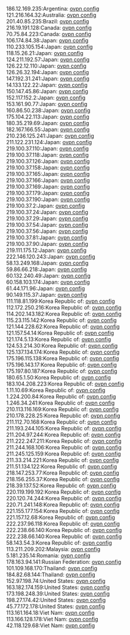 186.12.169.235:Argentina: [ovpn config](vpn/186_12_169_235.ovpn)  
121.216.164.32:Australia: [ovpn config](vpn/121_216_164_32.ovpn)  
201.40.85.235:Brazil: [ovpn config](vpn/201_40_85_235.ovpn)  
216.19.191.128:Canada: [ovpn config](vpn/216_19_191_128.ovpn)  
70.75.84.223:Canada: [ovpn config](vpn/70_75_84_223.ovpn)  
106.174.84.38:Japan: [ovpn config](vpn/106_174_84_38.ovpn)  
110.233.105.154:Japan: [ovpn config](vpn/110_233_105_154.ovpn)  
118.15.26.21:Japan: [ovpn config](vpn/118_15_26_21.ovpn)  
124.211.192.57:Japan: [ovpn config](vpn/124_211_192_57.ovpn)  
126.22.12.110:Japan: [ovpn config](vpn/126_22_12_110.ovpn)  
126.26.32.194:Japan: [ovpn config](vpn/126_26_32_194.ovpn)  
147.192.31.241:Japan: [ovpn config](vpn/147_192_31_241.ovpn)  
14.133.122.22:Japan: [ovpn config](vpn/14_133_122_22.ovpn)  
150.147.45.86:Japan: [ovpn config](vpn/150_147_45_86.ovpn)  
152.117.152.2:Japan: [ovpn config](vpn/152_117_152_2.ovpn)  
153.161.90.77:Japan: [ovpn config](vpn/153_161_90_77.ovpn)  
160.86.50.238:Japan: [ovpn config](vpn/160_86_50_238.ovpn)  
175.104.22.113:Japan: [ovpn config](vpn/175_104_22_113.ovpn)  
180.35.219.69:Japan: [ovpn config](vpn/180_35_219_69.ovpn)  
182.167.166.55:Japan: [ovpn config](vpn/182_167_166_55.ovpn)  
210.236.125.241:Japan: [ovpn config](vpn/210_236_125_241.ovpn)  
211.122.231.124:Japan: [ovpn config](vpn/211_122_231_124.ovpn)  
219.100.37.110:Japan: [ovpn config](vpn/219_100_37_110.ovpn)  
219.100.37.118:Japan: [ovpn config](vpn/219_100_37_118.ovpn)  
219.100.37.126:Japan: [ovpn config](vpn/219_100_37_126.ovpn)  
219.100.37.158:Japan: [ovpn config](vpn/219_100_37_158.ovpn)  
219.100.37.165:Japan: [ovpn config](vpn/219_100_37_165.ovpn)  
219.100.37.166:Japan: [ovpn config](vpn/219_100_37_166.ovpn)  
219.100.37.169:Japan: [ovpn config](vpn/219_100_37_169.ovpn)  
219.100.37.179:Japan: [ovpn config](vpn/219_100_37_179.ovpn)  
219.100.37.190:Japan: [ovpn config](vpn/219_100_37_190.ovpn)  
219.100.37.2:Japan: [ovpn config](vpn/219_100_37_2.ovpn)  
219.100.37.24:Japan: [ovpn config](vpn/219_100_37_24.ovpn)  
219.100.37.29:Japan: [ovpn config](vpn/219_100_37_29.ovpn)  
219.100.37.54:Japan: [ovpn config](vpn/219_100_37_54.ovpn)  
219.100.37.56:Japan: [ovpn config](vpn/219_100_37_56.ovpn)  
219.100.37.81:Japan: [ovpn config](vpn/219_100_37_81.ovpn)  
219.100.37.90:Japan: [ovpn config](vpn/219_100_37_90.ovpn)  
219.111.175.12:Japan: [ovpn config](vpn/219_111_175_12.ovpn)  
222.146.120.243:Japan: [ovpn config](vpn/222_146_120_243.ovpn)  
58.13.249.168:Japan: [ovpn config](vpn/58_13_249_168.ovpn)  
59.86.66.218:Japan: [ovpn config](vpn/59_86_66_218.ovpn)  
60.132.240.49:Japan: [ovpn config](vpn/60_132_240_49.ovpn)  
60.158.103.174:Japan: [ovpn config](vpn/60_158_103_174.ovpn)  
61.44.171.96:Japan: [ovpn config](vpn/61_44_171_96.ovpn)  
90.149.115.37:Japan: [ovpn config](vpn/90_149_115_37.ovpn)  
111.118.81.199:Korea Republic of: [ovpn config](vpn/111_118_81_199.ovpn)  
112.172.250.216:Korea Republic of: [ovpn config](vpn/112_172_250_216.ovpn)  
114.202.143.182:Korea Republic of: [ovpn config](vpn/114_202_143_182.ovpn)  
115.23.115.142:Korea Republic of: [ovpn config](vpn/115_23_115_142.ovpn)  
121.144.228.62:Korea Republic of: [ovpn config](vpn/121_144_228_62.ovpn)  
121.157.54.14:Korea Republic of: [ovpn config](vpn/121_157_54_14.ovpn)  
121.174.5.13:Korea Republic of: [ovpn config](vpn/121_174_5_13.ovpn)  
124.53.214.30:Korea Republic of: [ovpn config](vpn/124_53_214_30.ovpn)  
125.137.134.174:Korea Republic of: [ovpn config](vpn/125_137_134_174.ovpn)  
175.196.115.138:Korea Republic of: [ovpn config](vpn/175_196_115_138.ovpn)  
175.196.143.17:Korea Republic of: [ovpn config](vpn/175_196_143_17.ovpn)  
175.197.80.187:Korea Republic of: [ovpn config](vpn/175_197_80_187.ovpn)  
180.65.1.50:Korea Republic of: [ovpn config](vpn/180_65_1_50.ovpn)  
183.104.208.223:Korea Republic of: [ovpn config](vpn/183_104_208_223.ovpn)  
1.11.10.69:Korea Republic of: [ovpn config](vpn/1_11_10_69.ovpn)  
1.224.200.84:Korea Republic of: [ovpn config](vpn/1_224_200_84.ovpn)  
1.246.34.241:Korea Republic of: [ovpn config](vpn/1_246_34_241.ovpn)  
210.113.116.169:Korea Republic of: [ovpn config](vpn/210_113_116_169.ovpn)  
210.178.228.25:Korea Republic of: [ovpn config](vpn/210_178_228_25.ovpn)  
211.112.70.168:Korea Republic of: [ovpn config](vpn/211_112_70_168.ovpn)  
211.193.244.105:Korea Republic of: [ovpn config](vpn/211_193_244_105.ovpn)  
211.204.97.244:Korea Republic of: [ovpn config](vpn/211_204_97_244.ovpn)  
211.222.247.211:Korea Republic of: [ovpn config](vpn/211_222_247_211.ovpn)  
211.244.168.106:Korea Republic of: [ovpn config](vpn/211_244_168_106.ovpn)  
211.245.125.159:Korea Republic of: [ovpn config](vpn/211_245_125_159.ovpn)  
211.33.214.221:Korea Republic of: [ovpn config](vpn/211_33_214_221.ovpn)  
211.51.134.122:Korea Republic of: [ovpn config](vpn/211_51_134_122.ovpn)  
218.147.253.77:Korea Republic of: [ovpn config](vpn/218_147_253_77.ovpn)  
218.156.255.37:Korea Republic of: [ovpn config](vpn/218_156_255_37.ovpn)  
218.39.137.52:Korea Republic of: [ovpn config](vpn/218_39_137_52.ovpn)  
220.119.199.192:Korea Republic of: [ovpn config](vpn/220_119_199_192.ovpn)  
220.120.74.244:Korea Republic of: [ovpn config](vpn/220_120_74_244.ovpn)  
220.71.241.148:Korea Republic of: [ovpn config](vpn/220_71_241_148.ovpn)  
221.155.177.154:Korea Republic of: [ovpn config](vpn/221_155_177_154.ovpn)  
221.157.12.68:Korea Republic of: [ovpn config](vpn/221_157_12_68.ovpn)  
222.237.96.118:Korea Republic of: [ovpn config](vpn/222_237_96_118.ovpn)  
222.238.66.140:Korea Republic of: [ovpn config](vpn/222_238_66_140.ovpn)  
222.238.66.140:Korea Republic of: [ovpn config](vpn/222_238_66_140.ovpn)  
58.143.54.3:Korea Republic of: [ovpn config](vpn/58_143_54_3.ovpn)  
113.211.209.202:Malaysia: [ovpn config](vpn/113_211_209_202.ovpn)  
5.181.235.14:Romania: [ovpn config](vpn/5_181_235_14.ovpn)  
178.163.94.141:Russian Federation: [ovpn config](vpn/178_163_94_141.ovpn)  
101.109.168.170:Thailand: [ovpn config](vpn/101_109_168_170.ovpn)  
184.82.68.144:Thailand: [ovpn config](vpn/184_82_68_144.ovpn)  
152.97.198.74:United States: [ovpn config](vpn/152_97_198_74.ovpn)  
163.182.174.159:United States: [ovpn config](vpn/163_182_174_159.ovpn)  
173.198.248.39:United States: [ovpn config](vpn/173_198_248_39.ovpn)  
198.27.174.42:United States: [ovpn config](vpn/198_27_174_42.ovpn)  
45.77.172.178:United States: [ovpn config](vpn/45_77_172_178.ovpn)  
113.161.164.18:Viet Nam: [ovpn config](vpn/113_161_164_18.ovpn)  
113.166.128.178:Viet Nam: [ovpn config](vpn/113_166_128_178.ovpn)  
42.118.129.68:Viet Nam: [ovpn config](vpn/42_118_129_68.ovpn)  
